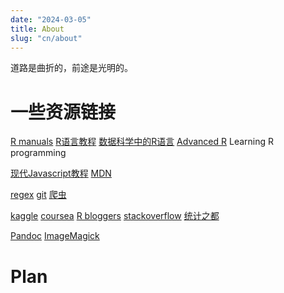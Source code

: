 ```yaml
---
date: "2024-03-05"
title: About
slug: "cn/about"
---
```



道路是曲折的，前途是光明的。

# 一些资源链接


[R manuals](https://rstudio.github.io/r-manuals/)
[R语言教程](https://www.math.pku.edu.cn/teachers/lidf/)
[数据科学中的R语言](https://bookdown.org/wangminjie/R4DS/)
[Advanced R](https://adv-r.hadley.nz/)
Learning R programming
  
[现代Javascript教程](https://zh.javascript.info/)
[MDN](https://developer.mozilla.org/zh-CN/)
  
[regex](https://deerchao.cn/tutorials/regex/regex.htm)
[git](https://git-scm.com/book/zh/v2)
[爬虫](https://cosx.org/2017/08/web-scrap-tools/)


[kaggle](https://www.kaggle.com/)
[coursea](https://www.coursera.org/)
[R bloggers](https://www.r-bloggers.com/)
[stackoverflow](https://stackoverflow.com/)
[统计之都](https://cosx.org/)


[Pandoc](https://pandoc.org/)
[ImageMagick](https://github.com/ImageMagick/ImageMagick)

# Plan

